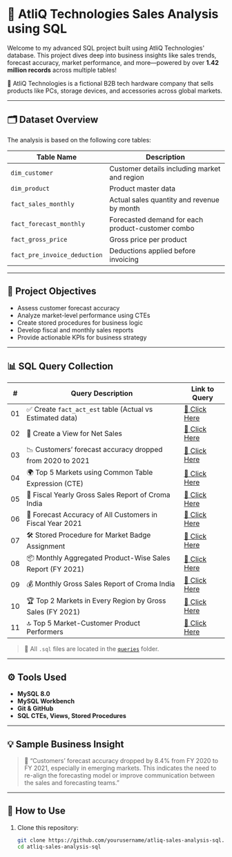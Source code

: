 # 🧠 AtliQ Technologies Sales Analysis using SQL

Welcome to my advanced SQL project built using AtliQ Technologies' database. This project dives deep into business insights like sales trends, forecast accuracy, market performance, and more—powered by over **1.42 million records** across multiple tables!

💼 AtliQ Technologies is a fictional B2B tech hardware company that sells products like PCs, storage devices, and accessories across global markets.

---

## 🗂️ Dataset Overview

The analysis is based on the following core tables:

| Table Name                | Description                                           |
|---------------------------|-------------------------------------------------------|
| `dim_customer`            | Customer details including market and region         |
| `dim_product`             | Product master data                                  |
| `fact_sales_monthly`     | Actual sales quantity and revenue by month           |
| `fact_forecast_monthly`  | Forecasted demand for each product-customer combo    |
| `fact_gross_price`       | Gross price per product                              |
| `fact_pre_invoice_deduction` | Deductions applied before invoicing              |

---

## 📌 Project Objectives

- Assess customer forecast accuracy
- Analyze market-level performance using CTEs
- Create stored procedures for business logic
- Develop fiscal and monthly sales reports
- Provide actionable KPIs for business strategy

---

## 📊 SQL Query Collection

| #  | Query Description                                                                  | Link to Query |
|----|-------------------------------------------------------------------------------------|---------------|
| 01 | ✅ Create `fact_act_est` table (Actual vs Estimated data)                          | [🔎 Click Here](https://github.com/kishorgehlot10/AtliQ-Sales_Analytics/blob/main/Create%20fact_act_est%20table.sql) |
| 02 | 📄 Create a View for Net Sales                                                     | [🔎 Click Here](https://github.com/kishorgehlot10/AtliQ-Sales_Analytics/blob/main/Create%20view%20for%20Net%20Sales..sql) |
| 03 | 📉 Customers’ forecast accuracy dropped from 2020 to 2021                          | [🔎 Click Here](https://github.com/kishorgehlot10/AtliQ-Sales_Analytics/blob/main/Customers%E2%80%99%20forecast%20accuracy%20has%20dropped%20from%202020%20to%202021..sql) |
| 04 | 🌍 Top 5 Markets using Common Table Expression (CTE)                               | [🔎 Click Here](https://github.com/kishorgehlot10/AtliQ-Sales_Analytics/blob/main/Find%20Top%205%20Market%20by%20using%20cte.sql) |
| 05 | 📆 Fiscal Yearly Gross Sales Report of Croma India                                 | [🔎 Click Here](https://github.com/kishorgehlot10/AtliQ-Sales_Analytics/blob/main/Fiscal%20yearly%20%20Gross%20Sales%20%20Report%20of%20Croma%20India.sql) |
| 06 | 🎯 Forecast Accuracy of All Customers in Fiscal Year 2021                          | [🔎 Click Here](https://github.com/kishorgehlot10/AtliQ-Sales_Analytics/blob/main/Get%20forecast%20accuracy%20of%20all%20customer%20in%20fiscal%20year%202021..sql) |
| 07 | 🛠️ Stored Procedure for Market Badge Assignment                                    | [🔎 Click Here](https://github.com/kishorgehlot10/AtliQ-Sales_Analytics/blob/main/Make%20Store%20Procedue%20for%20Market%20Badge.sql) |
| 08 | 📦 Monthly Aggregated Product-Wise Sales Report (FY 2021)                          | [🔎 Click Here](https://github.com/kishorgehlot10/AtliQ-Sales_Analytics/blob/main/Monthly%20Aggregated%20Product%20Wise%20%20Sales%20Report%20of%20Fiscal%20Year%202021%20with%20Total%20Gross%20Price%20of%20Croma%20India.sql) |
| 09 | 💰 Monthly Gross Sales Report of Croma India                                       | [🔎 Click Here](https://github.com/kishorgehlot10/AtliQ-Sales_Analytics/blob/main/Monthly%20Gross%20Sales%20%20Report%20of%20Croma%20India.sql) |
| 10 | 🏆 Top 2 Markets in Every Region by Gross Sales (FY 2021)                          | [🔎 Click Here](queries/10_top2_market_per_region.sql) |
| 11 | 🔝 Top 5 Market-Customer Product Performers                                         | [🔎 Click Here](queries/11_top5_market_customer_products.sql) |

> 📁 All `.sql` files are located in the [`queries`](./queries/) folder.

---

## ⚙️ Tools Used

- **MySQL 8.0**
- **MySQL Workbench**
- **Git & GitHub**
- **SQL CTEs, Views, Stored Procedures**

---

## 💡 Sample Business Insight

> 🧾 “Customers’ forecast accuracy dropped by 8.4% from FY 2020 to FY 2021, especially in emerging markets. This indicates the need to re-align the forecasting model or improve communication between the sales and forecasting teams.”

---

## 🚀 How to Use

1. Clone this repository:
   ```bash
   git clone https://github.com/yourusername/atliq-sales-analysis-sql.git
   cd atliq-sales-analysis-sql

